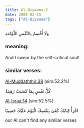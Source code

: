 ```yaml
---
title: Al-Qiyaama:2
date: 2005-02-15
tags: ["Al-Qiyaama"]
---
```

وَلَا أُقْسِمُ بِالنَّفْسِ اللَّوَّامَةِ
### meaning: 
And I swear by the self-critical soul!
### similar verses: 

[Al-Muddaththir:38](/74/38) (sim:53.2%)

كُلُّ نَفْسٍ بِمَا كَسَبَتْ رَهِينَةٌ

[Al-Israa:14](/17/14) (sim:52.5%)

اقْرَأْ كِتَابَكَ كَفَىٰ بِنَفْسِكَ الْيَوْمَ عَلَيْكَ حَسِيبًا

our AI can't find any similar verses


